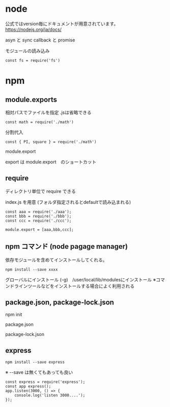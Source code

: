 # node
公式ではversion毎にドキュメントが用意されています。  
https://nodejs.org/ja/docs/

asyn と sync
callback と promise

モジュールの読み込み
```
const fs = require('fs')
```

# npm 
## module.exports

相対パスでファイルを指定 .jsは省略できる
```
const math = require('./math')
```
分割代入
```
const { PI, square } = require('./math')
```

module.export

export は module.export　のショートカット

## require
ディレクトリ単位で require できる

index.js を用意 (フォルダ指定されるとdefaultで読み込まれる)
```
const aaa = require('./aaa');
const bbb = require('./bbb');
const ccc = require('./ccc');

module.export = [aaa,bbb,ccc];
```

## npm コマンド (node pagage manager)
依存モジュールを含めてインストールしてくれる。
```
npm install --save xxxx
```

グローバルにインストール (-g)　/user/local/lib/modulesにインストール
※コマンドラインツールなどをインストールする場合によく利用される 

## package.json, package-lock.json
npm init

package.json

package-lock.json

## express 
```
npm install --save express
```
※ --save は無くてもあっても良い

```
const express = require('express');
const app express();
app.listen(3000, () => {
    console.log('listen 3000....');
});
```
